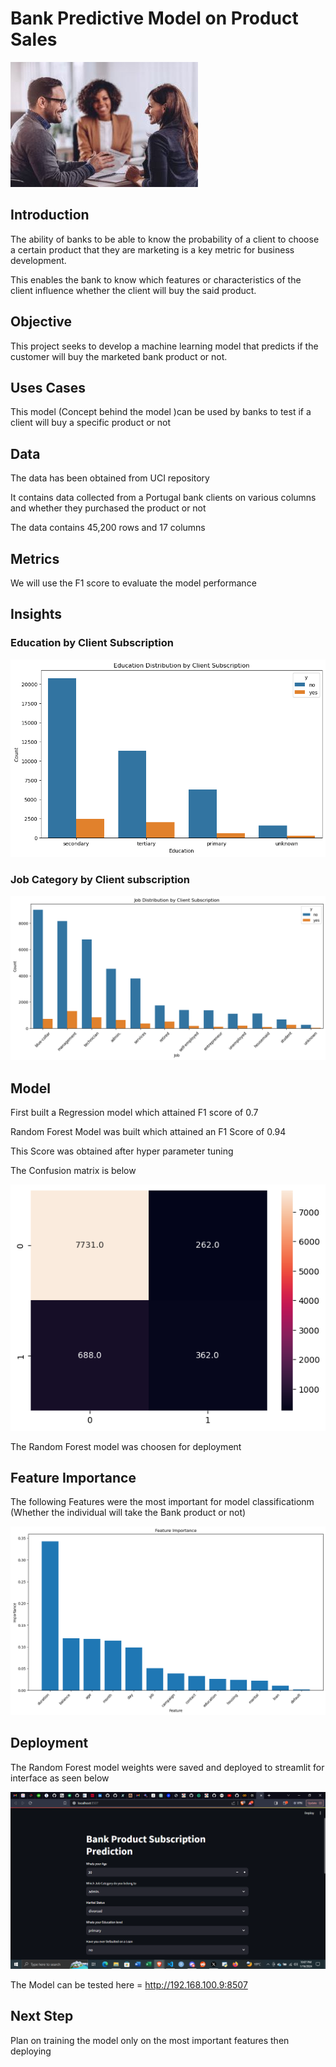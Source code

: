 # Bank Predictive Model on Product Sales
<img src="/Images/Cover Photo.jpg"/>

## Introduction
The ability of banks to be able to know the probability of a client to choose a certain product that they are marketing is a key metric for business development.

This enables the bank to know which features or characteristics of the client influence whether the client will buy the said product.

## Objective
This project seeks to develop a machine learning model that predicts if the customer will buy the marketed bank product or not. 

## Uses Cases

This model (Concept behind the model )can be used by banks to test if a client will buy a specific product or not

## Data
The data has been obtained from UCI repository

It contains data collected from a Portugal bank clients on various columns and whether they purchased the product or not

The data contains 45,200 rows and 17 columns

## Metrics

We will use the F1 score to evaluate the model performance

## Insights

### Education by Client Subscription

<img src="/Images/education distribution.png"/>


### Job Category by Client subscription
<img src="/Images/Job distribution.png"/>

## Model 
First built a Regression model which attained F1 score of 0.7

Random Forest Model was built which attained an F1 Score of 0.94

This Score was obtained after hyper parameter tuning

The Confusion matrix is below

<img src="/Images/confusion matrix.png"/>

The Random Forest model was choosen for deployment

## Feature Importance

The following Features were the most important for model classificationm (Whether the individual will take the Bank product or not)

<img src="/Images/Feature Importance.png"/>

## Deployment

The Random Forest model weights were saved and deployed to streamlit for interface as seen below

<img src="/Images/Screenshot (12).png"/>

The Model can be tested here = http://192.168.100.9:8507

## Next Step

Plan on training the model only on the most important features then deploying

